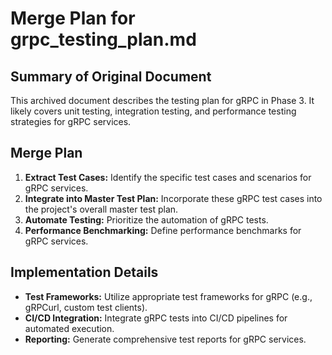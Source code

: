 # Merge Plan for grpc_testing_plan.md

## Summary of Original Document
This archived document describes the testing plan for gRPC in Phase 3. It likely covers unit testing, integration testing, and performance testing strategies for gRPC services.

## Merge Plan
1.  **Extract Test Cases:** Identify the specific test cases and scenarios for gRPC services.
2.  **Integrate into Master Test Plan:** Incorporate these gRPC test cases into the project's overall master test plan.
3.  **Automate Testing:** Prioritize the automation of gRPC tests.
4.  **Performance Benchmarking:** Define performance benchmarks for gRPC services.

## Implementation Details
-   **Test Frameworks:** Utilize appropriate test frameworks for gRPC (e.g., gRPCurl, custom test clients).
-   **CI/CD Integration:** Integrate gRPC tests into CI/CD pipelines for automated execution.
-   **Reporting:** Generate comprehensive test reports for gRPC services.
